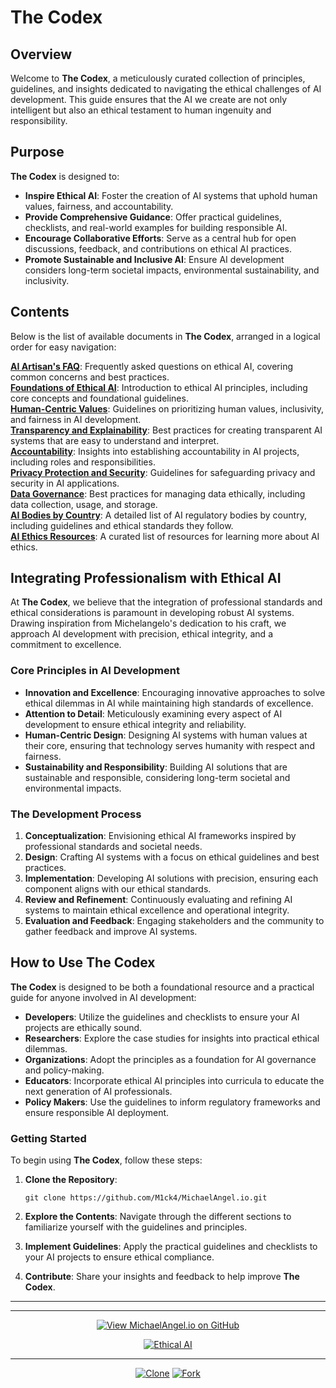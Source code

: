 # The Codex

## Overview

Welcome to **The Codex**, a meticulously curated collection of principles, guidelines, and insights dedicated to navigating the ethical challenges of AI development. 
This guide ensures that the AI we create are not only intelligent but also an ethical testament to human ingenuity and responsibility.

## Purpose

**The Codex** is designed to:
- **Inspire Ethical AI**: Foster the creation of AI systems that uphold human values, fairness, and accountability.
- **Provide Comprehensive Guidance**: Offer practical guidelines, checklists, and real-world examples for building responsible AI.
- **Encourage Collaborative Efforts**: Serve as a central hub for open discussions, feedback, and contributions on ethical AI practices.
- **Promote Sustainable and Inclusive AI**: Ensure AI development considers long-term societal impacts, environmental sustainability, and inclusivity.

## Contents

Below is the list of available documents in **The Codex**, arranged in a logical order for easy navigation:

**[AI Artisan's FAQ](./AI_Artisians_FAQ.md)**: Frequently asked questions on ethical AI, covering common concerns and best practices.  
**[Foundations of Ethical AI](./Foundations_of_Ethical_AI.md)**: Introduction to ethical AI principles, including core concepts and foundational guidelines.    
**[Human-Centric Values](./Human-Centric_Values.md)**: Guidelines on prioritizing human values, inclusivity, and fairness in AI development.    
**[Transparency and Explainability](./Transparency_and_Explainability.md)**: Best practices for creating transparent AI systems that are easy to understand and interpret.  
**[Accountability](./Accountability.md)**: Insights into establishing accountability in AI projects, including roles and responsibilities.  
**[Privacy Protection and Security](./Privacy_Protection_and_Security.md)**: Guidelines for safeguarding privacy and security in AI applications.  
**[Data Governance](./Data_Governance.md)**: Best practices for managing data ethically, including data collection, usage, and storage.    
**[AI Bodies by Country](./AI_Bodies_by_Country.md)**: A detailed list of AI regulatory bodies by country, including guidelines and ethical standards they follow.  
**[AI Ethics Resources](./AI_Ethics_Resources.md)**: A curated list of resources for learning more about AI ethics. 


## Integrating Professionalism with Ethical AI

At **The Codex**, we believe that the integration of professional standards and ethical considerations is paramount in developing robust AI systems. Drawing inspiration from Michelangelo's dedication to his craft, we approach AI development with precision, ethical integrity, and a commitment to excellence.

### Core Principles in AI Development

- **Innovation and Excellence**: Encouraging innovative approaches to solve ethical dilemmas in AI while maintaining high standards of excellence.
- **Attention to Detail**: Meticulously examining every aspect of AI development to ensure ethical integrity and reliability.
- **Human-Centric Design**: Designing AI systems with human values at their core, ensuring that technology serves humanity with respect and fairness.
- **Sustainability and Responsibility**: Building AI solutions that are sustainable and responsible, considering long-term societal and environmental impacts.

### The Development Process

1. **Conceptualization**: Envisioning ethical AI frameworks inspired by professional standards and societal needs.
2. **Design**: Crafting AI systems with a focus on ethical guidelines and best practices.
3. **Implementation**: Developing AI solutions with precision, ensuring each component aligns with our ethical standards.
4. **Review and Refinement**: Continuously evaluating and refining AI systems to maintain ethical excellence and operational integrity.
5. **Evaluation and Feedback**: Engaging stakeholders and the community to gather feedback and improve AI systems.

## How to Use The Codex

**The Codex** is designed to be both a foundational resource and a practical guide for anyone involved in AI development:
- **Developers**: Utilize the guidelines and checklists to ensure your AI projects are ethically sound.
- **Researchers**: Explore the case studies for insights into practical ethical dilemmas.
- **Organizations**: Adopt the principles as a foundation for AI governance and policy-making.
- **Educators**: Incorporate ethical AI principles into curricula to educate the next generation of AI professionals.
- **Policy Makers**: Use the guidelines to inform regulatory frameworks and ensure responsible AI deployment.

### Getting Started

To begin using **The Codex**, follow these steps:
1. **Clone the Repository**: 
   
       git clone https://github.com/M1ck4/MichaelAngel.io.git
 
2. **Explore the Contents**: Navigate through the different sections to familiarize yourself with the guidelines and principles.
3. **Implement Guidelines**: Apply the practical guidelines and checklists to your AI projects to ensure ethical compliance.
4. **Contribute**: Share your insights and feedback to help improve **The Codex**.

---

<div align="center">

---

[![View MichaelAngel.io on GitHub](https://img.shields.io/badge/GitHub-View%20MichaelAngel.io-blue?logo=github)](https://github.com/M1ck4/MichaelAngel.io)

[![Ethical AI](https://img.shields.io/badge/Ethical%20AI-Priority-orange.svg)](https://github.com/M1ck4/MichaelAngel.io/blob/main/docs/the_codex/AI_Artisians_FAQ.md) 

---

[![Clone](https://img.shields.io/badge/Clone-GitHub-blue?logo=github&style=flat-square)](https://github.com/M1ck4/MichaelAngel.io.git)
[![Fork](https://img.shields.io/badge/Fork-GitHub-blue?logo=github&style=flat-square)](https://github.com/M1ck4/MichaelAngel.io/fork)
</div>
